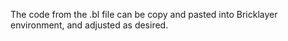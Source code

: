 The code from the .bl file can be copy and pasted into Bricklayer environment, 
and adjusted as desired.